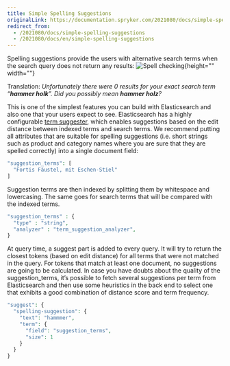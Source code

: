 ```yaml
---
title: Simple Spelling Suggestions
originalLink: https://documentation.spryker.com/2021080/docs/simple-spelling-suggestions
redirect_from:
  - /2021080/docs/simple-spelling-suggestions
  - /2021080/docs/en/simple-spelling-suggestions
---
```


Spelling suggestions provide the users with alternative search terms when the search query does not return any results:
![Spell checking](https://spryker.s3.eu-central-1.amazonaws.com/docs/Developer+Guide/Search+Engine/Simple+Spelling+Suggestions/spell-checking.png){height="" width=""}

Translation: *Unfortunately there were 0 results for your exact search term “**hammer holk**”. Did you possibly mean **hammer holz**?*

This is one of the simplest features you can build with Elasticsearch and also one that your users expect to see. Elasticsearch has a highly configurable [term suggester](https://www.elastic.co/guide/en/elasticsearch/reference/current/search-suggesters-term.html), which enables suggestions based on the edit distance between indexed terms and search terms. We recommend putting all attributes that are suitable for spelling suggestions (i.e. short strings such as product and category names where you are sure that they are spelled correctly) into a single document field:

```php
"suggestion_terms": [
  "Fortis Fäustel, mit Eschen-Stiel"
]
```

Suggestion terms are then indexed by splitting them by whitespace and lowercasing. The same goes for search terms that will be compared with the indexed terms.

```php
"suggestion_terms" : {
  "type" : "string",
  "analyzer" : "term_suggestion_analyzer",
}
```

At query time, a suggest part is added to every query. It will try to return the closest tokens (based on edit distance) for all terms that were not matched in the query. For tokens that match at least one document, no suggestions are going to be calculated. In case you have doubts about the quality of the suggestion_terms, it’s possible to fetch several suggestions per term from Elasticsearch and then use some heuristics in the back end to select one that exhibits a good combination of distance score and term frequency.

```php
"suggest": {
  "spelling-suggestion": {
    "text": "hammmer",
    "term": {
      "field": "suggestion_terms",
      "size": 1
    }
  }
}
```
